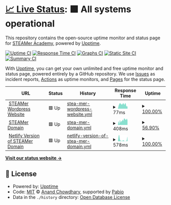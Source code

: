 # [📈 Live Status](https://STEAMer-Academy.github.io/upptime-monitoring): <!--live status--> **🟩 All systems operational**

This repository contains the open-source uptime monitor and status page for [STEAMer Academy](https://steameracademy.wordpress.com/), powered by [Upptime](https://github.com/upptime/upptime).

[![Uptime CI](https://github.com/STEAMer-Academy/upptime-monitoring/workflows/Uptime%20CI/badge.svg)](https://github.com/STEAMer-Academy/upptime-monitoring/actions?query=workflow%3A%22Uptime+CI%22)
[![Response Time CI](https://github.com/STEAMer-Academy/upptime-monitoring/workflows/Response%20Time%20CI/badge.svg)](https://github.com/STEAMer-Academy/upptime-monitoring/actions?query=workflow%3A%22Response+Time+CI%22)
[![Graphs CI](https://github.com/STEAMer-Academy/upptime-monitoring/workflows/Graphs%20CI/badge.svg)](https://github.com/STEAMer-Academy/upptime-monitoring/actions?query=workflow%3A%22Graphs+CI%22)
[![Static Site CI](https://github.com/STEAMer-Academy/upptime-monitoring/workflows/Static%20Site%20CI/badge.svg)](https://github.com/STEAMer-Academy/upptime-monitoring/actions?query=workflow%3A%22Static+Site+CI%22)
[![Summary CI](https://github.com/STEAMer-Academy/upptime-monitoring/workflows/Summary%20CI/badge.svg)](https://github.com/STEAMer-Academy/upptime-monitoring/actions?query=workflow%3A%22Summary+CI%22)

With [Upptime](https://upptime.js.org), you can get your own unlimited and free uptime monitor and status page, powered entirely by a GitHub repository. We use [Issues](https://github.com/STEAMer-Academy/upptime-monitoring/issues) as incident reports, [Actions](https://github.com/STEAMer-Academy/upptime-monitoring/actions) as uptime monitors, and [Pages](https://STEAMer-Academy.github.io/upptime-monitoring) for the status page.

<!--start: status pages-->
<!-- This summary is generated by Upptime (https://github.com/upptime/upptime) -->
<!-- Do not edit this manually, your changes will be overwritten -->
<!-- prettier-ignore -->
| URL | Status | History | Response Time | Uptime |
| --- | ------ | ------- | ------------- | ------ |
| <img alt="" src="https://icons.duckduckgo.com/ip3/steameracademy.wordpress.com.ico" height="13"> [STEAMer Wordpress Website](https://steameracademy.wordpress.com/) | 🟩 Up | [stea-mer-wordpress-website.yml](https://github.com/STEAMer-Academy/upptime-monitoring/commits/HEAD/history/stea-mer-wordpress-website.yml) | <details><summary><img alt="Response time graph" src="./graphs/stea-mer-wordpress-website/response-time-week.png" height="20"> 77ms</summary><br><a href="https://status.steameracademy.me/history/stea-mer-wordpress-website"><img alt="Response time 95" src="https://img.shields.io/endpoint?url=https%3A%2F%2Fraw.githubusercontent.com%2FSTEAMer-Academy%2Fupptime-monitoring%2FHEAD%2Fapi%2Fstea-mer-wordpress-website%2Fresponse-time.json"></a><br><a href="https://status.steameracademy.me/history/stea-mer-wordpress-website"><img alt="24-hour response time 43" src="https://img.shields.io/endpoint?url=https%3A%2F%2Fraw.githubusercontent.com%2FSTEAMer-Academy%2Fupptime-monitoring%2FHEAD%2Fapi%2Fstea-mer-wordpress-website%2Fresponse-time-day.json"></a><br><a href="https://status.steameracademy.me/history/stea-mer-wordpress-website"><img alt="7-day response time 77" src="https://img.shields.io/endpoint?url=https%3A%2F%2Fraw.githubusercontent.com%2FSTEAMer-Academy%2Fupptime-monitoring%2FHEAD%2Fapi%2Fstea-mer-wordpress-website%2Fresponse-time-week.json"></a><br><a href="https://status.steameracademy.me/history/stea-mer-wordpress-website"><img alt="30-day response time 95" src="https://img.shields.io/endpoint?url=https%3A%2F%2Fraw.githubusercontent.com%2FSTEAMer-Academy%2Fupptime-monitoring%2FHEAD%2Fapi%2Fstea-mer-wordpress-website%2Fresponse-time-month.json"></a><br><a href="https://status.steameracademy.me/history/stea-mer-wordpress-website"><img alt="1-year response time 95" src="https://img.shields.io/endpoint?url=https%3A%2F%2Fraw.githubusercontent.com%2FSTEAMer-Academy%2Fupptime-monitoring%2FHEAD%2Fapi%2Fstea-mer-wordpress-website%2Fresponse-time-year.json"></a></details> | <details><summary><a href="https://status.steameracademy.me/history/stea-mer-wordpress-website">100.00%</a></summary><a href="https://status.steameracademy.me/history/stea-mer-wordpress-website"><img alt="All-time uptime 100.00%" src="https://img.shields.io/endpoint?url=https%3A%2F%2Fraw.githubusercontent.com%2FSTEAMer-Academy%2Fupptime-monitoring%2FHEAD%2Fapi%2Fstea-mer-wordpress-website%2Fuptime.json"></a><br><a href="https://status.steameracademy.me/history/stea-mer-wordpress-website"><img alt="24-hour uptime 100.00%" src="https://img.shields.io/endpoint?url=https%3A%2F%2Fraw.githubusercontent.com%2FSTEAMer-Academy%2Fupptime-monitoring%2FHEAD%2Fapi%2Fstea-mer-wordpress-website%2Fuptime-day.json"></a><br><a href="https://status.steameracademy.me/history/stea-mer-wordpress-website"><img alt="7-day uptime 100.00%" src="https://img.shields.io/endpoint?url=https%3A%2F%2Fraw.githubusercontent.com%2FSTEAMer-Academy%2Fupptime-monitoring%2FHEAD%2Fapi%2Fstea-mer-wordpress-website%2Fuptime-week.json"></a><br><a href="https://status.steameracademy.me/history/stea-mer-wordpress-website"><img alt="30-day uptime 100.00%" src="https://img.shields.io/endpoint?url=https%3A%2F%2Fraw.githubusercontent.com%2FSTEAMer-Academy%2Fupptime-monitoring%2FHEAD%2Fapi%2Fstea-mer-wordpress-website%2Fuptime-month.json"></a><br><a href="https://status.steameracademy.me/history/stea-mer-wordpress-website"><img alt="1-year uptime 100.00%" src="https://img.shields.io/endpoint?url=https%3A%2F%2Fraw.githubusercontent.com%2FSTEAMer-Academy%2Fupptime-monitoring%2FHEAD%2Fapi%2Fstea-mer-wordpress-website%2Fuptime-year.json"></a></details>
| <img alt="" src="https://icons.duckduckgo.com/ip3/steameracademy.me.ico" height="13"> [STEAMer Domain](https://steameracademy.me/) | 🟩 Up | [stea-mer-domain.yml](https://github.com/STEAMer-Academy/upptime-monitoring/commits/HEAD/history/stea-mer-domain.yml) | <details><summary><img alt="Response time graph" src="./graphs/stea-mer-domain/response-time-week.png" height="20"> 408ms</summary><br><a href="https://status.steameracademy.me/history/stea-mer-domain"><img alt="Response time 310" src="https://img.shields.io/endpoint?url=https%3A%2F%2Fraw.githubusercontent.com%2FSTEAMer-Academy%2Fupptime-monitoring%2FHEAD%2Fapi%2Fstea-mer-domain%2Fresponse-time.json"></a><br><a href="https://status.steameracademy.me/history/stea-mer-domain"><img alt="24-hour response time 402" src="https://img.shields.io/endpoint?url=https%3A%2F%2Fraw.githubusercontent.com%2FSTEAMer-Academy%2Fupptime-monitoring%2FHEAD%2Fapi%2Fstea-mer-domain%2Fresponse-time-day.json"></a><br><a href="https://status.steameracademy.me/history/stea-mer-domain"><img alt="7-day response time 408" src="https://img.shields.io/endpoint?url=https%3A%2F%2Fraw.githubusercontent.com%2FSTEAMer-Academy%2Fupptime-monitoring%2FHEAD%2Fapi%2Fstea-mer-domain%2Fresponse-time-week.json"></a><br><a href="https://status.steameracademy.me/history/stea-mer-domain"><img alt="30-day response time 310" src="https://img.shields.io/endpoint?url=https%3A%2F%2Fraw.githubusercontent.com%2FSTEAMer-Academy%2Fupptime-monitoring%2FHEAD%2Fapi%2Fstea-mer-domain%2Fresponse-time-month.json"></a><br><a href="https://status.steameracademy.me/history/stea-mer-domain"><img alt="1-year response time 310" src="https://img.shields.io/endpoint?url=https%3A%2F%2Fraw.githubusercontent.com%2FSTEAMer-Academy%2Fupptime-monitoring%2FHEAD%2Fapi%2Fstea-mer-domain%2Fresponse-time-year.json"></a></details> | <details><summary><a href="https://status.steameracademy.me/history/stea-mer-domain">56.90%</a></summary><a href="https://status.steameracademy.me/history/stea-mer-domain"><img alt="All-time uptime 86.18%" src="https://img.shields.io/endpoint?url=https%3A%2F%2Fraw.githubusercontent.com%2FSTEAMer-Academy%2Fupptime-monitoring%2FHEAD%2Fapi%2Fstea-mer-domain%2Fuptime.json"></a><br><a href="https://status.steameracademy.me/history/stea-mer-domain"><img alt="24-hour uptime 100.00%" src="https://img.shields.io/endpoint?url=https%3A%2F%2Fraw.githubusercontent.com%2FSTEAMer-Academy%2Fupptime-monitoring%2FHEAD%2Fapi%2Fstea-mer-domain%2Fuptime-day.json"></a><br><a href="https://status.steameracademy.me/history/stea-mer-domain"><img alt="7-day uptime 56.90%" src="https://img.shields.io/endpoint?url=https%3A%2F%2Fraw.githubusercontent.com%2FSTEAMer-Academy%2Fupptime-monitoring%2FHEAD%2Fapi%2Fstea-mer-domain%2Fuptime-week.json"></a><br><a href="https://status.steameracademy.me/history/stea-mer-domain"><img alt="30-day uptime 86.18%" src="https://img.shields.io/endpoint?url=https%3A%2F%2Fraw.githubusercontent.com%2FSTEAMer-Academy%2Fupptime-monitoring%2FHEAD%2Fapi%2Fstea-mer-domain%2Fuptime-month.json"></a><br><a href="https://status.steameracademy.me/history/stea-mer-domain"><img alt="1-year uptime 86.18%" src="https://img.shields.io/endpoint?url=https%3A%2F%2Fraw.githubusercontent.com%2FSTEAMer-Academy%2Fupptime-monitoring%2FHEAD%2Fapi%2Fstea-mer-domain%2Fuptime-year.json"></a></details>
| <img alt="" src="https://icons.duckduckgo.com/ip3/steamer-academyme.netlify.app.ico" height="13"> [Netlify Version of STEAMer Domain](https://steamer-academyme.netlify.app/) | 🟩 Up | [netlify-version-of-stea-mer-domain.yml](https://github.com/STEAMer-Academy/upptime-monitoring/commits/HEAD/history/netlify-version-of-stea-mer-domain.yml) | <details><summary><img alt="Response time graph" src="./graphs/netlify-version-of-stea-mer-domain/response-time-week.png" height="20"> 578ms</summary><br><a href="https://status.steameracademy.me/history/netlify-version-of-stea-mer-domain"><img alt="Response time 578" src="https://img.shields.io/endpoint?url=https%3A%2F%2Fraw.githubusercontent.com%2FSTEAMer-Academy%2Fupptime-monitoring%2FHEAD%2Fapi%2Fnetlify-version-of-stea-mer-domain%2Fresponse-time.json"></a><br><a href="https://status.steameracademy.me/history/netlify-version-of-stea-mer-domain"><img alt="24-hour response time 1738" src="https://img.shields.io/endpoint?url=https%3A%2F%2Fraw.githubusercontent.com%2FSTEAMer-Academy%2Fupptime-monitoring%2FHEAD%2Fapi%2Fnetlify-version-of-stea-mer-domain%2Fresponse-time-day.json"></a><br><a href="https://status.steameracademy.me/history/netlify-version-of-stea-mer-domain"><img alt="7-day response time 578" src="https://img.shields.io/endpoint?url=https%3A%2F%2Fraw.githubusercontent.com%2FSTEAMer-Academy%2Fupptime-monitoring%2FHEAD%2Fapi%2Fnetlify-version-of-stea-mer-domain%2Fresponse-time-week.json"></a><br><a href="https://status.steameracademy.me/history/netlify-version-of-stea-mer-domain"><img alt="30-day response time 578" src="https://img.shields.io/endpoint?url=https%3A%2F%2Fraw.githubusercontent.com%2FSTEAMer-Academy%2Fupptime-monitoring%2FHEAD%2Fapi%2Fnetlify-version-of-stea-mer-domain%2Fresponse-time-month.json"></a><br><a href="https://status.steameracademy.me/history/netlify-version-of-stea-mer-domain"><img alt="1-year response time 578" src="https://img.shields.io/endpoint?url=https%3A%2F%2Fraw.githubusercontent.com%2FSTEAMer-Academy%2Fupptime-monitoring%2FHEAD%2Fapi%2Fnetlify-version-of-stea-mer-domain%2Fresponse-time-year.json"></a></details> | <details><summary><a href="https://status.steameracademy.me/history/netlify-version-of-stea-mer-domain">100.00%</a></summary><a href="https://status.steameracademy.me/history/netlify-version-of-stea-mer-domain"><img alt="All-time uptime 100.00%" src="https://img.shields.io/endpoint?url=https%3A%2F%2Fraw.githubusercontent.com%2FSTEAMer-Academy%2Fupptime-monitoring%2FHEAD%2Fapi%2Fnetlify-version-of-stea-mer-domain%2Fuptime.json"></a><br><a href="https://status.steameracademy.me/history/netlify-version-of-stea-mer-domain"><img alt="24-hour uptime 100.00%" src="https://img.shields.io/endpoint?url=https%3A%2F%2Fraw.githubusercontent.com%2FSTEAMer-Academy%2Fupptime-monitoring%2FHEAD%2Fapi%2Fnetlify-version-of-stea-mer-domain%2Fuptime-day.json"></a><br><a href="https://status.steameracademy.me/history/netlify-version-of-stea-mer-domain"><img alt="7-day uptime 100.00%" src="https://img.shields.io/endpoint?url=https%3A%2F%2Fraw.githubusercontent.com%2FSTEAMer-Academy%2Fupptime-monitoring%2FHEAD%2Fapi%2Fnetlify-version-of-stea-mer-domain%2Fuptime-week.json"></a><br><a href="https://status.steameracademy.me/history/netlify-version-of-stea-mer-domain"><img alt="30-day uptime 100.00%" src="https://img.shields.io/endpoint?url=https%3A%2F%2Fraw.githubusercontent.com%2FSTEAMer-Academy%2Fupptime-monitoring%2FHEAD%2Fapi%2Fnetlify-version-of-stea-mer-domain%2Fuptime-month.json"></a><br><a href="https://status.steameracademy.me/history/netlify-version-of-stea-mer-domain"><img alt="1-year uptime 100.00%" src="https://img.shields.io/endpoint?url=https%3A%2F%2Fraw.githubusercontent.com%2FSTEAMer-Academy%2Fupptime-monitoring%2FHEAD%2Fapi%2Fnetlify-version-of-stea-mer-domain%2Fuptime-year.json"></a></details>

<!--end: status pages-->

[**Visit our status website →**](https://status.steameracademy.me/)

## 📄 License

- Powered by: [Upptime](https://github.com/upptime/upptime)
- Code: [MIT](./LICENSE) © [Anand Chowdhary](https://anandchowdhary.com), supported by [Pabio](https://pabio.com)
- Data in the `./history` directory: [Open Database License](https://opendatacommons.org/licenses/odbl/1-0/)
